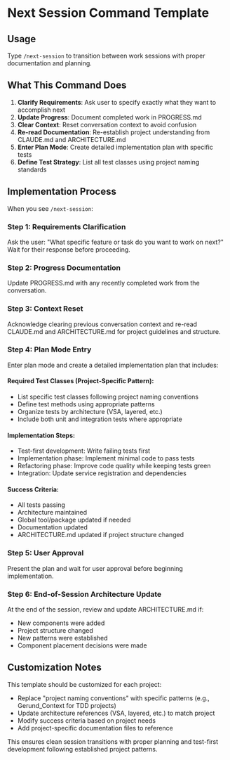 # Next Session Command Template

## Usage
Type `/next-session` to transition between work sessions with proper documentation and planning.

## What This Command Does
1. **Clarify Requirements**: Ask user to specify exactly what they want to accomplish next
2. **Update Progress**: Document completed work in PROGRESS.md 
3. **Clear Context**: Reset conversation context to avoid confusion
4. **Re-read Documentation**: Re-establish project understanding from CLAUDE.md and ARCHITECTURE.md
5. **Enter Plan Mode**: Create detailed implementation plan with specific tests
6. **Define Test Strategy**: List all test classes using project naming standards

## Implementation Process
When you see `/next-session`:

### Step 1: Requirements Clarification
Ask the user: "What specific feature or task do you want to work on next?" Wait for their response before proceeding.

### Step 2: Progress Documentation
Update PROGRESS.md with any recently completed work from the conversation.

### Step 3: Context Reset
Acknowledge clearing previous conversation context and re-read CLAUDE.md and ARCHITECTURE.md for project guidelines and structure.

### Step 4: Plan Mode Entry
Enter plan mode and create a detailed implementation plan that includes:

#### Required Test Classes (Project-Specific Pattern):
- List specific test classes following project naming conventions
- Define test methods using appropriate patterns
- Organize tests by architecture (VSA, layered, etc.)
- Include both unit and integration tests where appropriate

#### Implementation Steps:
- Test-first development: Write failing tests first
- Implementation phase: Implement minimal code to pass tests
- Refactoring phase: Improve code quality while keeping tests green
- Integration: Update service registration and dependencies

#### Success Criteria:
- All tests passing
- Architecture maintained
- Global tool/package updated if needed
- Documentation updated
- ARCHITECTURE.md updated if project structure changed

### Step 5: User Approval
Present the plan and wait for user approval before beginning implementation.

### Step 6: End-of-Session Architecture Update
At the end of the session, review and update ARCHITECTURE.md if:
- New components were added
- Project structure changed
- New patterns were established
- Component placement decisions were made

## Customization Notes
This template should be customized for each project:
- Replace "project naming conventions" with specific patterns (e.g., Gerund_Context for TDD projects)
- Update architecture references (VSA, layered, etc.) to match project
- Modify success criteria based on project needs
- Add project-specific documentation files to reference

This ensures clean session transitions with proper planning and test-first development following established project patterns.